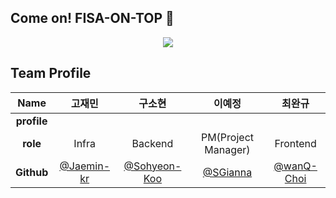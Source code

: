 ## Come on! FISA-ON-TOP 👋

<p align="center">
<img src="https://github.com/FISA-on-Top/.github/blob/b729b83e836e6544c7e59d4bdbcef49ee7589414/logo.svg"/>
</p>


## Team Profile
|Name|고재민|구소현|이예정|최완규|
|:---:|:---:|:---:|:---:|:---:|
|__profile__||||
|__role__|Infra|Backend|PM(Project Manager)|Frontend|
|__Github__|[@Jaemin-kr](https://github.com/Jaemin-kr)|[@Sohyeon-Koo](https://github.com/Sohyeon-Koo)|[@SGianna](https://github.com/SGianna)|[@wanQ-Choi](https://github.com/wanQ-Choi)|
